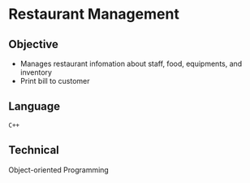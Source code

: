 # Restaurant Management

## Objective
- Manages restaurant infomation about staff, food, equipments, and inventory
- Print bill to customer

## Language
`C++`

## Technical
Object-oriented Programming
